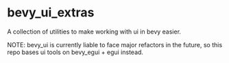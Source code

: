 # bevy_ui_extras
A collection of utilities to make working with ui in bevy easier.

NOTE: bevy_ui is currently liable to face major refactors in the future, so this repo bases ui tools on bevy_egui + egui instead.
